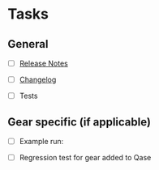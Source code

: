 # Tasks

## General

- [ ] [Release Notes](./CONTRIBUTING.md#populating-release-notes)

- [ ] [Changelog](./CONTRIBUTING.md#adding-changelog-entry)

- [ ] Tests

## Gear specific (if applicable)

- [ ] Example run:

- [ ] Regression test for gear added to Qase
